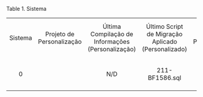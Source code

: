 <div id="d75782e1" class="table">

<div class="table-title">

Table 1. Sistema

</div>

<div class="table-contents">

|         |                           |                                                   |                                                    |                       |                                                                           |                        |           |                     |                      |                       |            |                               |                   |                                      |                                 |                 |                                  |                                    |              |          |       |               |          |       |                 |                                       |                |                |                     |                                      |        |               |                 |                   |               |                  |            |                                              |
| :-----: | :-----------------------: | :-----------------------------------------------: | :------------------------------------------------: | :-------------------: | :-----------------------------------------------------------------------: | :--------------------: | :-------: | :-----------------: | :------------------: | :-------------------: | :--------: | :---------------------------: | :---------------: | :----------------------------------: | :-----------------------------: | :-------------: | :------------------------------: | :--------------------------------: | :----------: | :------: | :---: | :-----------: | :------: | :---: | :-------------: | :-----------------------------------: | :------------: | :------------: | :-----------------: | :----------------------------------: | :----: | :-----------: | :-------------: | :---------------: | :-----------: | :--------------: | :--------: | :------------------------------------------: |
| Sistema | Projeto de Personalização | Última Compilação de Informações (Personalização) | Último Script de Migração Aplicado (Personalizado) | Prefixo Personalizado |                                Endereço BD                                | Nome do Banco de Dados | Descrição | Classe Criptografia | Final da Faixa de ID | Início da Faixa de ID | Informação | Gerenciamento de Estatísticas | Relatório de Erro | Falhar se a compilação for diferente | Fail on Missing Model Validator | Migrou Há Pouco | Última Compilação de Informações | Último Script de Migração Aplicado | Domínio LDAP | URL LDAP | Nome  | Processadores | Old Name | Senha | Processar Agora |                Profile                | ID do Registro | Núm. Liberação | Lista de Replicação |             Estatísticas             | Resumo | Support EMail | Support Expires | Usuários Internos | System Status | Email Registrado |   Versão   | Último Script de Migração Aplicado (Cliente) |
|    0    |                           |                        N/D                        |                   211-BF1586.sql                   |                       | jdbc:postgresql://localhost:5433/js\_brerp-5.1r1\_031218?encoding=unicode |                        |           |                     |                      |                       |     ?      |             true              |       true        |                false                 |              true               |      false      | 5.1.0.-v11\_20180301-0136-stable |  201810062307\_IDEMPIERE-2395.sql  |              |          | BrERP |      30       |          |   ?   |                 | Mundo do Café S/A|GardenWorld|SYSTEM| |                |      5.1       |          L          | C3U61B73P163I358L480M441N210T38F3324 |        |               |                 |         7         |       E       |        ?         | 2017-10-31 |                                              |

</div>

</div>
